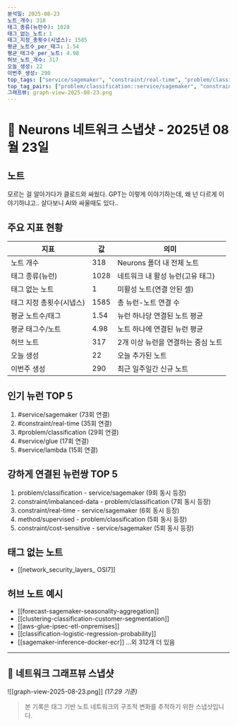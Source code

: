 ```yaml
---
분석일: 2025-08-23
노트_개수: 318
태그_종류(뉴런수): 1028
태그_없는_노트: 1
태그_지정_총횟수(시냅스): 1585
평균_노트수_per_태그: 1.54
평균_태그수_per_노트: 4.98
허브_노트_개수: 317
오늘_생성: 22
이번주_생성: 290
top_tags: ["service/sagemaker", "constraint/real-time", "problem/classification", "service/glue", "service/lambda"]
top_tag_pairs: ["problem/classification::service/sagemaker", "constraint/imbalanced-data::problem/classification", "constraint/real-time::service/sagemaker", "method/supervised::problem/classification", "constraint/cost-sensitive::service/sagemaker"]
그래프뷰: graph-view-2025-08-23.png
---
```

# 🧠 Neurons 네트워크 스냅샷 - 2025년 08월 23일

## 노트
모르는 걸 알아가다가 클로드와 싸웠다. GPT는 이렇게 이야기하는데, 왜 넌 다르게 이야기하냐고.. 살다보니 AI와 싸울때도 있다..


## 주요 지표 현황
| 지표 | 값 | 의미 |
|------|-----|------|
| 노트 개수 | 318 | Neurons 폴더 내 전체 노트 |
| 태그 종류(뉴런) | 1028 | 네트워크 내 활성 뉴런(고유 태그) |
| 태그 없는 노트 | 1 | 미활성 노트(연결 안된 셀) |
| 태그 지정 총횟수(시냅스) | 1585 | 총 뉴런-노트 연결 수 |
| 평균 노트수/태그 | 1.54 | 뉴런 하나당 연결된 노트 평균 |
| 평균 태그수/노트 | 4.98 | 노트 하나에 연결된 뉴런 평균 |
| 허브 노트 | 317 | 2개 이상 뉴런을 연결하는 중심 노트 |
| 오늘 생성 | 22 | 오늘 추가된 노트 |
| 이번주 생성 | 290 | 최근 일주일간 신규 노트 |

## 인기 뉴런 TOP 5
1. #service/sagemaker (73회 연결)
2. #constraint/real-time (35회 연결)
3. #problem/classification (29회 연결)
4. #service/glue (17회 연결)
5. #service/lambda (15회 연결)

## 강하게 연결된 뉴런쌍 TOP 5
1. problem/classification - service/sagemaker (9회 동시 등장)
2. constraint/imbalanced-data - problem/classification (7회 동시 등장)
3. constraint/real-time - service/sagemaker (6회 동시 등장)
4. method/supervised - problem/classification (5회 동시 등장)
5. constraint/cost-sensitive - service/sagemaker (5회 동시 등장)

## 태그 없는 노트
- [[network_security_layers_ OSI7]]

## 허브 노트 예시
- [[forecast-sagemaker-seasonality-aggregation]]
- [[clustering-classification-customer-segmentation]]
- [[aws-glue-ipsec-etl-onpremises]]
- [[classification-logistic-regression-probability]]
- [[sagemaker-inference-docker-ecr]]
...외 312개 더 있음

---

## 📸 네트워크 그래프뷰 스냅샷
![[graph-view-2025-08-23.png]]
_(17:29 기준)_

> 본 기록은 태그 기반 노트 네트워크의 구조적 변화를 추적하기 위한 스냅샷입니다.  
